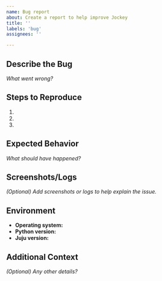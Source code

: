 ```yaml
---
name: Bug report
about: Create a report to help improve Jockey
title: ''
labels: 'bug'
assignees: ''

---
```


## Describe the Bug
*What went wrong?*

## Steps to Reproduce
1.
2.
3.

## Expected Behavior
*What should have happened?*

## Screenshots/Logs
*(Optional) Add screenshots or logs to help explain the issue.*

## Environment
- **Operating system:**
- **Python version:**
- **Juju version:**

## Additional Context
*(Optional) Any other details?*
